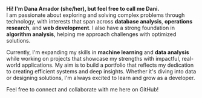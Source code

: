 **Hi! I'm Dana Amador (she/her), but feel free to call me Dani.**  
I am passionate about exploring and solving complex problems through technology, with interests that span across **database analysis**, **operations research**, and **web development**. I also have a strong foundation in **algorithm analysis**, helping me approach challenges with optimized solutions.

Currently, I'm expanding my skills in **machine learning** and **data analysis** while working on projects that showcase my strengths with impactful, real-world applications. My aim is to build a portfolio that reflects my dedication to creating efficient systems and deep insights. Whether it's diving into data or designing solutions, I'm always excited to learn and grow as a developer.

Feel free to connect and collaborate with me here on GitHub!

